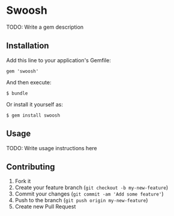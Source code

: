 # Swoosh

TODO: Write a gem description

## Installation

Add this line to your application's Gemfile:

    gem 'swoosh'

And then execute:

    $ bundle

Or install it yourself as:

    $ gem install swoosh

## Usage

TODO: Write usage instructions here

## Contributing

1. Fork it
2. Create your feature branch (`git checkout -b my-new-feature`)
3. Commit your changes (`git commit -am 'Add some feature'`)
4. Push to the branch (`git push origin my-new-feature`)
5. Create new Pull Request
